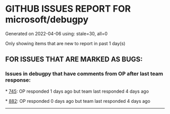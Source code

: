 
# GITHUB ISSUES REPORT FOR microsoft/debugpy


Generated on 2022-04-06 using: stale=30, all=0


Only showing items that are new to report in past 1 day(s)


## FOR ISSUES THAT ARE MARKED AS BUGS:


### Issues in debugpy that have comments from OP after last team response:


\* [745](https://github.com/microsoft/debugpy/issues/745 "Debugger - ValueError: source code string cannot contain null bytes"): OP responded 1 days ago but team last responded 4 days ago

\* [882](https://github.com/microsoft/debugpy/issues/882 "Attaching debugger to a running process causes the process to segfault"): OP responded 0 days ago but team last responded 4 days ago

---
